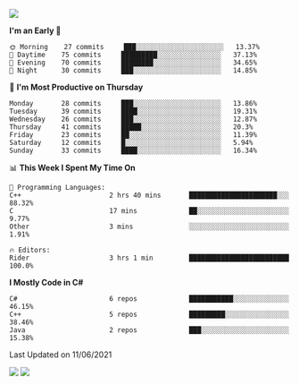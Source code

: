 ![](https://komarev.com/ghpvc/?username=lilpidgey&color=red)
<!--START_SECTION:waka-->
**I'm an Early 🐤** 

```text
🌞 Morning    27 commits     ███░░░░░░░░░░░░░░░░░░░░░░   13.37% 
🌆 Daytime    75 commits     █████████░░░░░░░░░░░░░░░░   37.13% 
🌃 Evening    70 commits     ████████░░░░░░░░░░░░░░░░░   34.65% 
🌙 Night      30 commits     ███░░░░░░░░░░░░░░░░░░░░░░   14.85%

```
📅 **I'm Most Productive on Thursday** 

```text
Monday       28 commits     ███░░░░░░░░░░░░░░░░░░░░░░   13.86% 
Tuesday      39 commits     ████░░░░░░░░░░░░░░░░░░░░░   19.31% 
Wednesday    26 commits     ███░░░░░░░░░░░░░░░░░░░░░░   12.87% 
Thursday     41 commits     █████░░░░░░░░░░░░░░░░░░░░   20.3% 
Friday       23 commits     ██░░░░░░░░░░░░░░░░░░░░░░░   11.39% 
Saturday     12 commits     █░░░░░░░░░░░░░░░░░░░░░░░░   5.94% 
Sunday       33 commits     ████░░░░░░░░░░░░░░░░░░░░░   16.34%

```


📊 **This Week I Spent My Time On** 

```text
💬 Programming Languages: 
C++                      2 hrs 40 mins       ██████████████████████░░░   88.32% 
C                        17 mins             ██░░░░░░░░░░░░░░░░░░░░░░░   9.77% 
Other                    3 mins              ░░░░░░░░░░░░░░░░░░░░░░░░░   1.91%

🔥 Editors: 
Rider                    3 hrs 1 min         █████████████████████████   100.0%

```

**I Mostly Code in C#** 

```text
C#                       6 repos             ███████████░░░░░░░░░░░░░░   46.15% 
C++                      5 repos             █████████░░░░░░░░░░░░░░░░   38.46% 
Java                     2 repos             ███░░░░░░░░░░░░░░░░░░░░░░   15.38%

```



 Last Updated on 11/06/2021
<!--END_SECTION:waka-->
![](https://hit.yhype.me/github/profile?user_id=42968544)
![](https://komarev.com/ghpvc/?lilpidgey)
